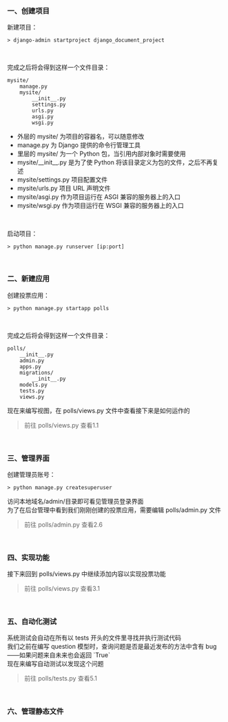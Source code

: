 <h3>一、创建项目</h3>
新建项目：

```shell
> django-admin startproject django_document_project
```

<br>

完成之后将会得到这样一个文件目录：

```text
mysite/
    manage.py
    mysite/
        __init__.py
        settings.py
        urls.py
        asgi.py
        wsgi.py
```

- 外层的 mysite/ 为项目的容器名，可以随意修改
- manage.py 为 Django 提供的命令行管理工具
- 里层的 mysite/ 为一个 Python 包，当引用内部对象时需要使用
- mysite/\_\_init__.py 是为了使 Python 将该目录定义为包的文件，之后不再复述
- mysite/settings.py 项目配置文件
- mysite/urls.py 项目 URL 声明文件
- mysite/asgi.py 作为项目运行在 ASGI 兼容的服务器上的入口
- mysite/wsgi.py 作为项目运行在 WSGI 兼容的服务器上的入口

<br>

启动项目：

```shell
> python manage.py runserver [ip:port]
```

<br>

<h3>二、新建应用</h3>
创建投票应用：

```shell
> python manage.py startapp polls
```

<br>

完成之后将会得到这样一个文件目录：

```text
polls/
    __init__.py
    admin.py
    apps.py
    migrations/
        __init__.py
    models.py
    tests.py
    views.py
```

现在来编写视图，在 polls/views.py 文件中查看接下来是如何运作的

> 前往 polls/views.py 查看1.1

<br>
<h3>三、管理界面</h3>
创建管理员账号：

```shell
> python manage.py createsuperuser
```

访问本地域名/admin/目录即可看见管理员登录界面<br>
为了在后台管理中看到我们刚刚创建的投票应用，需要编辑 polls/admin.py 文件

> 前往 polls/admin.py 查看2.6

<br>
<h3>四、实现功能</h3>
接下来回到 polls/views.py 中继续添加内容以实现投票功能

> 前往 polls/views.py 查看3.1

<br>
<h3>五、自动化测试</h3>
系统测试会自动在所有以 tests 开头的文件里寻找并执行测试代码<br>
我们之前在编写 question 模型时，查询问题是否是最近发布的方法中含有 bug ——如果问题来自未来也会返回 `True` <br>
现在来编写自动测试以发现这个问题

> 前往 polls/tests.py 查看5.1

<br>
<h3>六、管理静态文件</h3>